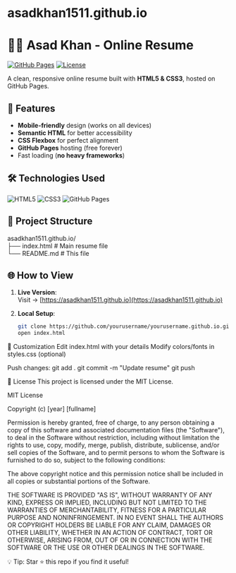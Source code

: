 # asadkhan1511.github.io
# 👨‍💻 Asad Khan - Online Resume

[![GitHub Pages](https://img.shields.io/badge/View-Live%20Resume-blue?style=for-the-badge&logo=github)](https://asadkhan1511.github.io)
[![License](https://img.shields.io/badge/License-MIT-green?style=for-the-badge)](LICENSE)

A clean, responsive online resume built with **HTML5 & CSS3**, hosted on GitHub Pages.

## 🚀 Features

- **Mobile-friendly** design (works on all devices)
- **Semantic HTML** for better accessibility
- **CSS Flexbox** for perfect alignment
- **GitHub Pages** hosting (free forever)
- Fast loading (**no heavy frameworks**)

## 🛠️ Technologies Used

![HTML5](https://img.shields.io/badge/HTML5-E34F26?style=flat&logo=html5&logoColor=white)
![CSS3](https://img.shields.io/badge/CSS3-1572B6?style=flat&logo=css3&logoColor=white)
![GitHub Pages](https://img.shields.io/badge/GitHub%20Pages-222222?style=flat&logo=github)

## 📂 Project Structure
asadkhan1511.github.io/<br />
   ├── index.html # Main resume file<br />
   └── README.md # This file<br />


## 🌐 How to View

1. **Live Version**:  
   Visit → [https://asadkhan1511.github.io](https://asadkhan1511.github.io)

2. **Local Setup**:
   ```bash
   git clone https://github.com/yourusername/yourusername.github.io.git
   open index.html

🔧 Customization
Edit index.html with your details
Modify colors/fonts in styles.css (optional)

Push changes:
git add .
git commit -m "Update resume"
git push

📜 License
This project is licensed under the MIT License.

MIT License

Copyright (c) [year] [fullname]

Permission is hereby granted, free of charge, to any person obtaining a copy
of this software and associated documentation files (the "Software"), to deal
in the Software without restriction, including without limitation the rights
to use, copy, modify, merge, publish, distribute, sublicense, and/or sell
copies of the Software, and to permit persons to whom the Software is
furnished to do so, subject to the following conditions:

The above copyright notice and this permission notice shall be included in all
copies or substantial portions of the Software.

THE SOFTWARE IS PROVIDED "AS IS", WITHOUT WARRANTY OF ANY KIND, EXPRESS OR
IMPLIED, INCLUDING BUT NOT LIMITED TO THE WARRANTIES OF MERCHANTABILITY,
FITNESS FOR A PARTICULAR PURPOSE AND NONINFRINGEMENT. IN NO EVENT SHALL THE
AUTHORS OR COPYRIGHT HOLDERS BE LIABLE FOR ANY CLAIM, DAMAGES OR OTHER
LIABILITY, WHETHER IN AN ACTION OF CONTRACT, TORT OR OTHERWISE, ARISING FROM,
OUT OF OR IN CONNECTION WITH THE SOFTWARE OR THE USE OR OTHER DEALINGS IN THE
SOFTWARE.



💡 Tip: Star ⭐ this repo if you find it useful!
